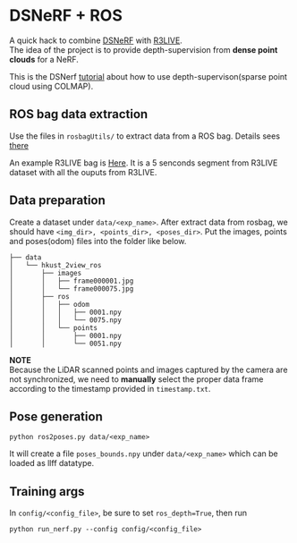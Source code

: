 # DSNeRF + ROS

A quick hack to combine [DSNeRF](https://github.com/dunbar12138/DSNeRF) with [R3LIVE](https://github.com/hku-mars/r3live).  
The idea of the project is to provide depth-supervision from **dense point clouds** for a NeRF.

This is the DSNerf [tutorial](https://github.com/dunbar12138/DSNeRF/blob/main/resources/tutorial.md) about how to use depth-supervison(sparse point cloud using COLMAP).

## ROS bag data extraction

Use the files in `rosbagUtils/` to extract data from a ROS bag. Details sees [there](rosbagUtils/README.md)

An example R3LIVE bag is [Here](https://hkustconnect-my.sharepoint.com/:u:/g/personal/xxuat_connect_ust_hk/EYaosGcTZLVLm11kJtCNhLoBnMl4GNRfpuYHrIVSFE0J7w?e=mT294M). It is a 5 senconds segment from R3LIVE dataset with all the ouputs from R3LIVE.

## Data preparation

Create a dataset under `data/<exp_name>`. After extract data from rosbag, we should have `<img_dir>, <points_dir>, <poses_dir>`. Put the images, points and poses(odom) files into the folder like below. 

```
├── data
│   └── hkust_2view_ros
│       ├── images
│       │   ├── frame000001.jpg
│       │   └── frame000075.jpg
│       ├── ros
│       │   ├── odom
│       │   │   ├── 0001.npy
│       │   │   └── 0075.npy
│       │   └── points
│       │       ├── 0001.npy
│       │       └── 0051.npy
```

**NOTE**  
Because the LiDAR scanned points and images captured by the camera are not synchronized, we need to **manually** select the proper data frame according to the timestamp provided in `timestamp.txt`.

## Pose generation

```
python ros2poses.py data/<exp_name>
``` 

It will create a file `poses_bounds.npy` under `data/<exp_name>` which can be loaded as llff datatype.

## Training args

In `config/<config_file>`, be sure to set `ros_depth=True`, then run 

```
python run_nerf.py --config config/<config_file>
```